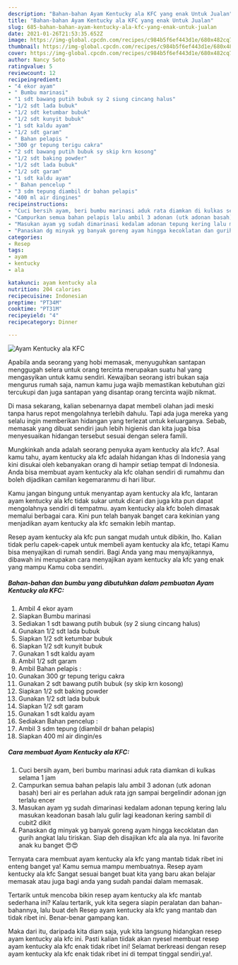 ```yaml
---
description: "Bahan-bahan Ayam Kentucky ala KFC yang enak Untuk Jualan"
title: "Bahan-bahan Ayam Kentucky ala KFC yang enak Untuk Jualan"
slug: 685-bahan-bahan-ayam-kentucky-ala-kfc-yang-enak-untuk-jualan
date: 2021-01-26T21:53:35.652Z
image: https://img-global.cpcdn.com/recipes/c984b5f6ef443d1e/680x482cq70/ayam-kentucky-ala-kfc-foto-resep-utama.jpg
thumbnail: https://img-global.cpcdn.com/recipes/c984b5f6ef443d1e/680x482cq70/ayam-kentucky-ala-kfc-foto-resep-utama.jpg
cover: https://img-global.cpcdn.com/recipes/c984b5f6ef443d1e/680x482cq70/ayam-kentucky-ala-kfc-foto-resep-utama.jpg
author: Nancy Soto
ratingvalue: 5
reviewcount: 12
recipeingredient:
- "4 ekor ayam"
- " Bumbu marinasi"
- "1 sdt bawang putih bubuk sy 2 siung cincang halus"
- "1/2 sdt lada bubuk"
- "1/2 sdt ketumbar bubuk"
- "1/2 sdt kunyit bubuk"
- "1 sdt kaldu ayam"
- "1/2 sdt garam"
- " Bahan pelapis "
- "300 gr tepung terigu cakra"
- "2 sdt bawang putih bubuk sy skip krn kosong"
- "1/2 sdt baking powder"
- "1/2 sdt lada bubuk"
- "1/2 sdt garam"
- "1 sdt kaldu ayam"
- " Bahan pencelup "
- "3 sdm tepung diambil dr bahan pelapis"
- "400 ml air dingines"
recipeinstructions:
- "Cuci bersih ayam, beri bumbu marinasi aduk rata diamkan di kulkas selama 1 jam"
- "Campurkan semua bahan pelapis lalu ambil 3 adonan (utk adonan basah) beri air es perlahan aduk rata jgn sampai bergelindir adonan jgn terlalu encer"
- "Masukan ayam yg sudah dimarinasi kedalam adonan tepung kering lalu masukan keadonan basah lalu gulir lagi keadonan kering sambil di cubit2 dikit"
- "Panaskan dg minyak yg banyak goreng ayam hingga kecoklatan dan gurih angkat lalu tiriskan. Siap deh disajikan kfc ala ala nya. Ini favorite anak ku banget 😍😍"
categories:
- Resep
tags:
- ayam
- kentucky
- ala

katakunci: ayam kentucky ala 
nutrition: 204 calories
recipecuisine: Indonesian
preptime: "PT34M"
cooktime: "PT31M"
recipeyield: "4"
recipecategory: Dinner

---
```



![Ayam Kentucky ala KFC](https://img-global.cpcdn.com/recipes/c984b5f6ef443d1e/680x482cq70/ayam-kentucky-ala-kfc-foto-resep-utama.jpg)

Apabila anda seorang yang hobi memasak, menyuguhkan santapan menggugah selera untuk orang tercinta merupakan suatu hal yang mengasyikan untuk kamu sendiri. Kewajiban seorang istri bukan saja mengurus rumah saja, namun kamu juga wajib memastikan kebutuhan gizi tercukupi dan juga santapan yang disantap orang tercinta wajib nikmat.

Di masa  sekarang, kalian sebenarnya dapat membeli olahan jadi meski tanpa harus repot mengolahnya terlebih dahulu. Tapi ada juga mereka yang selalu ingin memberikan hidangan yang terlezat untuk keluarganya. Sebab, memasak yang dibuat sendiri jauh lebih higienis dan kita juga bisa menyesuaikan hidangan tersebut sesuai dengan selera famili. 



Mungkinkah anda adalah seorang penyuka ayam kentucky ala kfc?. Asal kamu tahu, ayam kentucky ala kfc adalah hidangan khas di Indonesia yang kini disukai oleh kebanyakan orang di hampir setiap tempat di Indonesia. Anda bisa membuat ayam kentucky ala kfc olahan sendiri di rumahmu dan boleh dijadikan camilan kegemaranmu di hari libur.

Kamu jangan bingung untuk menyantap ayam kentucky ala kfc, lantaran ayam kentucky ala kfc tidak sukar untuk dicari dan juga kita pun dapat mengolahnya sendiri di tempatmu. ayam kentucky ala kfc boleh dimasak memalui berbagai cara. Kini pun telah banyak banget cara kekinian yang menjadikan ayam kentucky ala kfc semakin lebih mantap.

Resep ayam kentucky ala kfc pun sangat mudah untuk dibikin, lho. Kalian tidak perlu capek-capek untuk membeli ayam kentucky ala kfc, tetapi Kamu bisa menyajikan di rumah sendiri. Bagi Anda yang mau menyajikannya, dibawah ini merupakan cara menyajikan ayam kentucky ala kfc yang enak yang mampu Kamu coba sendiri.

<!--inarticleads1-->

##### Bahan-bahan dan bumbu yang dibutuhkan dalam pembuatan Ayam Kentucky ala KFC:

1. Ambil 4 ekor ayam
1. Siapkan  Bumbu marinasi
1. Sediakan 1 sdt bawang putih bubuk (sy 2 siung cincang halus)
1. Gunakan 1/2 sdt lada bubuk
1. Siapkan 1/2 sdt ketumbar bubuk
1. Siapkan 1/2 sdt kunyit bubuk
1. Gunakan 1 sdt kaldu ayam
1. Ambil 1/2 sdt garam
1. Ambil  Bahan pelapis :
1. Gunakan 300 gr tepung terigu cakra
1. Gunakan 2 sdt bawang putih bubuk (sy skip krn kosong)
1. Siapkan 1/2 sdt baking powder
1. Gunakan 1/2 sdt lada bubuk
1. Siapkan 1/2 sdt garam
1. Gunakan 1 sdt kaldu ayam
1. Sediakan  Bahan pencelup :
1. Ambil 3 sdm tepung (diambil dr bahan pelapis)
1. Siapkan 400 ml air dingin/es




<!--inarticleads2-->

##### Cara membuat Ayam Kentucky ala KFC:

1. Cuci bersih ayam, beri bumbu marinasi aduk rata diamkan di kulkas selama 1 jam
1. Campurkan semua bahan pelapis lalu ambil 3 adonan (utk adonan basah) beri air es perlahan aduk rata jgn sampai bergelindir adonan jgn terlalu encer
1. Masukan ayam yg sudah dimarinasi kedalam adonan tepung kering lalu masukan keadonan basah lalu gulir lagi keadonan kering sambil di cubit2 dikit
1. Panaskan dg minyak yg banyak goreng ayam hingga kecoklatan dan gurih angkat lalu tiriskan. Siap deh disajikan kfc ala ala nya. Ini favorite anak ku banget 😍😍




Ternyata cara membuat ayam kentucky ala kfc yang mantab tidak ribet ini enteng banget ya! Kamu semua mampu membuatnya. Resep ayam kentucky ala kfc Sangat sesuai banget buat kita yang baru akan belajar memasak atau juga bagi anda yang sudah pandai dalam memasak.

Tertarik untuk mencoba bikin resep ayam kentucky ala kfc mantab sederhana ini? Kalau tertarik, yuk kita segera siapin peralatan dan bahan-bahannya, lalu buat deh Resep ayam kentucky ala kfc yang mantab dan tidak ribet ini. Benar-benar gampang kan. 

Maka dari itu, daripada kita diam saja, yuk kita langsung hidangkan resep ayam kentucky ala kfc ini. Pasti kalian tiidak akan nyesel membuat resep ayam kentucky ala kfc enak tidak ribet ini! Selamat berkreasi dengan resep ayam kentucky ala kfc enak tidak ribet ini di tempat tinggal sendiri,ya!.

